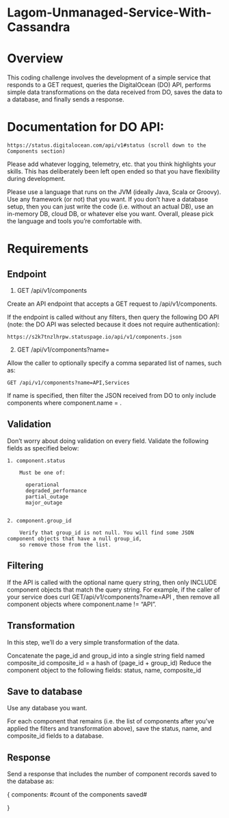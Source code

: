 # Lagom-Unmanaged-Service-With-Cassandra #

# Overview

  This coding challenge involves the development of a simple service that responds to a GET request, queries the DigitalOcean (DO) API, performs simple data transformations on the data received from DO, saves the data to a database, and finally sends a response.

# Documentation for DO API:

    https://status.digitalocean.com/api/v1#status (scroll down to the Components section)

  Please add whatever logging, telemetry, etc. that you think highlights your skills. This has deliberately been left open ended so that you have flexibility during development.

  Please use a language that runs on the JVM (ideally Java, Scala or Groovy). Use any framework (or not) that you want. If you don’t have a database setup, then you can just write the code (i.e. without an actual DB), use an in-memory DB, cloud DB, or whatever else you want. Overall, please pick the language and tools you’re comfortable with.

# Requirements

## Endpoint

1. GET /api/v1/components

  Create an API endpoint that accepts a GET request to /api/v1/components.

  If the endpoint is called without any filters, then query the following DO API (note: the DO API was selected because it does not require authentication):

    https://s2k7tnzlhrpw.statuspage.io/api/v1/components.json


2. GET /api/v1/components?name=

  Allow the caller to optionally specify a comma separated list of names, such as:

    GET /api/v1/components?name=API,Services

  If name is specified, then filter the JSON received from DO to only include components where component.name = <name specified in query string>.


## Validation

  Don’t worry about doing validation on every field. Validate the following fields as specified below:

    1. component.status

        Must be one of:

          operational
          degraded_performance
          partial_outage
          major_outage


    2. component.group_id

        Verify that group_id is not null. You will find some JSON component objects that have a null group_id,
        so remove those from the list.



## Filtering

If the API is called with the optional name query string, then only INCLUDE component objects that match the query string. For example, if the caller of your service does curl GET/api/v1/components?name=API , then remove all component objects where component.name != “API”.

## Transformation

In this step, we’ll do a very simple transformation of the data.

Concatenate the page_id and group_id into a single string field named composite_id
composite_id = a hash of (page_id + group_id)
Reduce the component object to the following fields:
status, name, composite_id

## Save to database

Use any database you want.

For each component that remains (i.e. the list of components after you’ve applied the filters and transformation above), save the status, name, and composite_id fields to a database.

## Response

Send a response that includes the number of component records saved to the database as:

{
	components: #count of the components saved#

}

